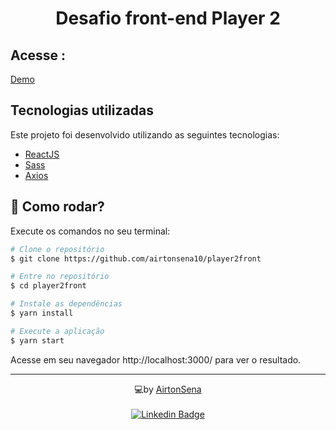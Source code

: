 <!-- HEADER 1 -->
<!-- HEADER 2 -->
<h1 align="center">
Desafio front-end Player 2 </h1>

<p align="center">



## Acesse :

[Demo](https://player2front.vercel.app/)



##  Tecnologias utilizadas


Este projeto foi desenvolvido utilizando as seguintes tecnologias:

- [ReactJS](https://reactjs.org/)
- [Sass](https://sass-lang.com/)
- [Axios](https://github.com/axios/axios)

## 🚀 Como rodar?

Execute os comandos no seu terminal:

```bash
# Clone o repositório
$ git clone https://github.com/airtonsena10/player2front

# Entre no repositório
$ cd player2front

# Instale as dependências
$ yarn install

# Execute a aplicação
$ yarn start
```

Acesse em seu navegador http://localhost:3000/ para ver o resultado.

---

<p align="center">💻by <a href="https://github.com/airtonsena10">AirtonSena</a> <br><br>
<a href="https://www.linkedin.com/in/airtonsena/">
  <img alt="Linkedin Badge" src="https://img.shields.io/badge/-AirtonSena-blue?style=flat-square&logo=Linkedin&logoColor=white">
</a>
</p>

